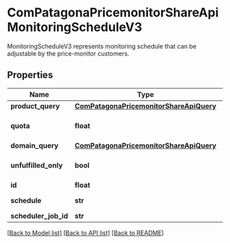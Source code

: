 # ComPatagonaPricemonitorShareApiMonitoringScheduleV3

MonitoringScheduleV3 represents monitoring schedule that can be adjustable by the price-monitor customers.
## Properties
Name | Type | Description | Notes
------------ | ------------- | ------------- | -------------
**product_query** | [**ComPatagonaPricemonitorShareApiQuery**](ComPatagonaPricemonitorShareApiQuery.md) |  | [optional] 
**quota** | **float** | Defines how many products should get monitored. Default to 1.0 which means that all products are monitored. Allowed values: 0.0 &lt; quota &lt;&#x3D; 1.0 | 
**domain_query** | [**ComPatagonaPricemonitorShareApiQuery**](ComPatagonaPricemonitorShareApiQuery.md) |  | [optional] 
**unfulfilled_only** | **bool** | When it&#39;s set to true, then the monitoring considers only products on domains where no offers are found within 24h. Default false. | 
**id** | **float** | Id that uniquely identifies a monitoring schedule. | 
**schedule** | **str** | Only valid CRON expressions are allowed. See Cron spec [[https://www.alonsodomin.me/cron4s/userguide/index.html]]. | 
**scheduler_job_id** | **str** | Internal job id used by the scheduler. | 

[[Back to Model list]](../README.md#documentation-for-models) [[Back to API list]](../README.md#documentation-for-api-endpoints) [[Back to README]](../README.md)


